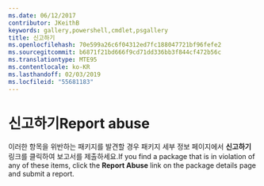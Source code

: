 ```yaml
---
ms.date: 06/12/2017
contributor: JKeithB
keywords: gallery,powershell,cmdlet,psgallery
title: 신고하기
ms.openlocfilehash: 70e599a26c6f04312ed7fc188047721bf96fefe2
ms.sourcegitcommit: b6871f21bd666f9cd71dd336bb3f844cf472b56c
ms.translationtype: MTE95
ms.contentlocale: ko-KR
ms.lasthandoff: 02/03/2019
ms.locfileid: "55681183"
---
```

# <a name="report-abuse"></a><span data-ttu-id="edfa6-103">신고하기</span><span class="sxs-lookup"><span data-stu-id="edfa6-103">Report abuse</span></span>

<span data-ttu-id="edfa6-104">이러한 항목을 위반하는 패키지를 발견할 경우 패키지 세부 정보 페이지에서 **신고하기** 링크를 클릭하여 보고서를 제출하세요.</span><span class="sxs-lookup"><span data-stu-id="edfa6-104">If you find a package that is in violation of any of these items, click the **Report Abuse** link on the package details page and submit a report.</span></span>
